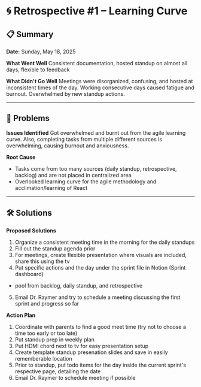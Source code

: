 # 🌀 Retrospective #1 – Learning Curve

## 📋 Summary
**Date:** Sunday, May 18, 2025

**What Went Well**
Consistent documentation, hosted standup on almost all days, flexible to feedback

**What Didn't Go Well**
Meetings were disorganized, confusing, and hosted at inconsistent times of the day. Working consecutive days caused fatigue and burnout. Overwhelmed by new standup actions.

---

## 🧩 Problems

**Issues Identified**
Got overwhelmed and burnt out from the agile learning curve. Also, completing tasks from multiple different sources is overwhelming, causing burnout and anxiousness.

**Root Cause**
- Tasks come from too many sources (daily standup, retrospective, backlog) and are not placed in centralized area
- Overlooked learning curve for the agile methodology and acclimation/learning of React
---

## 🛠️ Solutions

**Proposed Solutions**
1. Organize a consistent meeting time in the morning for the daily standups
2. Fill out the standup agenda prior
3. For meetings, create flexible presentation where visuals are included, share this using the tv
4. Put specific actions and the day under the sprint file in Notion (Sprint dashboard)
- pool from backlog, daily standup, and retrospective
5. Email Dr. Raymer and try to schedule a meeting discussing the first sprint and progress so far

**Action Plan**
1. Coordinate with parents to find a good meet time (try not to choose a time too early or too late)
2. Put standup prep in weekly plan
3. Put HDMI chord next to tv for easy presentation setup
4. Create template standup presenation slides and save in easily rememberable location
5. Prior to standup, put todo items for the day inside the current sprint's respective page, detailing the date
6. Email Dr. Raymer to schedule meeting if possible